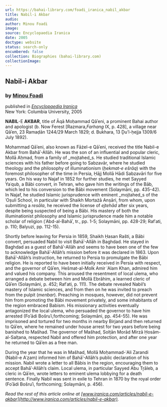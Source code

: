 ```yaml
---
url: https://bahai-library.com/foadi_iranica_nabil_akbar
title: Nabil-i Akbar
audio: 
author: Minou Foadi
image: 
source: Encyclopaedia Iranica
date: 2005
doctype: website
status: search-only
encumbered: false
collection: Biographies (bahai-library.com)
collectionImage: 
---
```



## Nabil-i Akbar

### by [Minou Foadi](https://bahai-library.com/author/Minou+Foadi)

published in [_Encyclopaedia Iranica_](https://bahai-library.com/series/Encyclopaedia%20Iranica)  
New York: Columbia University, 2005


**NABIL**-E **AKBAR**, title of Āqā Moḥammad Qāʾeni, a prominent Bahai author and apologist (b. Now Ferest \[Razmara,_Farhang_ IX, p. 428\], a village near Qāʾen, 23 Ramaḍān 1244/29 March 1829; d. Bukhara, 13 Ḏu’l-ḥejja 1309/6 July 1892).

Mohammad Qāʾeni, also known as Fāżel-e Qāʾeni, received the title Nabil-e Akbar from Bahāʾ-Allāh. He was the son of an influential and popular cleric, Mollā Aḥmad, from a family of _mojtahed_s. He studied traditional Islamic sciences with his father before going to Sabzavār, where he studied theology and the philosophy of illuminationism (_ḥekmat-e ešrāq_) with the foremost philosopher of the time in Persia, Ḥājj Mollā Hādi Sabzavāri for five years. On his way to Najaf in 1852 for further studies, he met Sayyed Yaʿqub, a Bābi convert, in Tehran, who gave him the writings of the Bāb, which led to his conversion to the Bābi movement (Solaymāni, pp. 435-42). In Najaf, he studied Islamic jurisprudence with eminent _mojtahed_s of the ʿOṣuli School, in particular with Shaikh Mortażā Anṣāri, from whom, upon submitting a _resāla_, he received the license of _ejtehād_ after six years, despite being suspected of being a Bābi. His mastery of both the illuminationist philosophy and Islamic jurisprudence made him a notable scholar of religion (ʿAbd-al-Bahāʾ, tr., pp. 1-5; Solaymāni, pp. 428-29; Rafʿati, p. 110; Balyuzi, pp. 112-15).

Shortly before leaving for Persia in 1859, Shaikh Ḥasan Rašti, a Bābi convert, persuaded Nabil to visit Bahāʾ-Allāh in Baghdad. He stayed in Baghdad as a guest of Bahāʾ-Allāh and seems to have been one of the few to acknowledge Bahāʾ-Allāh’s mission before it was declared in 1863. Upon Bahāʾ-Allāh’s instruction, he returned to Persia to promulgate the Bābi religion. He is reported to have been initially received in Persia with respect, and the governor of Qāʾen, Hešmat-al-Molk Amir ʿAlam Khan, admired him and valued his company. This aroused the resentment of local ulema, who arranged a debate between him and Mollā Ebrāhim, a learned cleric of Qāʾen (Solaymāni, p. 452; Rafʿati, p. 111). The debate revealed Nabil’s mastery of Islamic sciences, and from then on he was invited to preach from the pulpit (_menbar_). Preaching in mosques, however, did not prevent him from promoting the Bābi movement privately, and some inhabitants of the region embraced Babism. His missionary activities eventually antagonized the local ulema, who persuaded the governor to have him arrested (Foʾādi Bošruʾi,forthcoming; Solaymāni, pp. 454-55). He was imprisoned and tortured for two months in nearby Birjand and then returned to Qāʾen, where he remained under house arrest for two years before being banished to Mašhad. The governor of Mašhad, Solṭān Morād Mirzā Ḥosām-al-Salṭana, respected Nabil and offered him protection, and after one year he returned to Qāʾen as a free man.

During the year that he was in Mašhad, Mollā Moḥammad-ʿAli Zarandi (Nabil-e Aʿẓam) informed him of Bahāʾ-Allāh’s public declaration of his mission. Nabil wrote a letter to all Bābis in the region, encouraging them to accept Bahāʾ-Allāh’s claim. Local ulema, in particular Sayyed Abu Tṟāleb, a cleric in Qāʾen, wrote letters to eminent ulema lobbying for a death sentence. Finally Nabil was sent in exile to Tehran in 1870 by the royal order (Foʾādi Bošruʾi, forthcoming; Solaymāni, p. 456).

  
_Read the rest of this article online at [www.iranica.com/articles/nabil-e-akbar](http://www.iranica.com/articles/nabil-e-akbar)._
